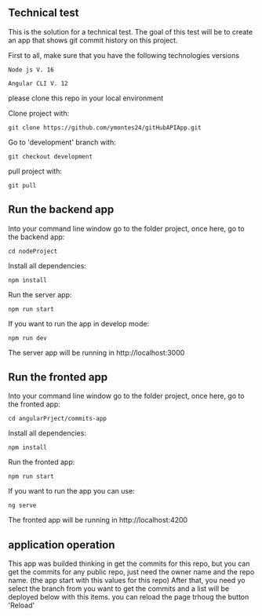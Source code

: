 ## Technical test

This is the solution for a technical test.
The goal of this test will be to create an app that shows git commit history on this project.

First to all, make sure that you have the following technologies versions

```
Node js V. 16
```
```
Angular CLI V. 12
```
please clone this repo in your local environment

Clone project with:
```
git clone https://github.com/ymontes24/gitHubAPIApp.git
```

Go to 'development' branch with:
```
git checkout development
```

pull project with:
```
git pull
```

## Run the backend app

Into your command line window go to the folder project, once here, go to the backend app:
```
cd nodeProject
```

Install all dependencies:
```
npm install
```

Run the server app:
```
npm run start
```

If you want to run the app in develop mode:
```
npm run dev
```

The server app will be running in http://localhost:3000

## Run the fronted app

Into your command line window go to the folder project, once here, go to the fronted app:
```
cd angularPrject/commits-app
```

Install all dependencies:
```
npm install
```

Run the fronted app:
```
npm run start
```

If you want to run the app you can use:
```
ng serve
```

The fronted app will be running in http://localhost:4200

## application operation

This app was builded thinking in get the commits for this repo, but you can get the commits for any public repo, just need the owner name and the repo name. (the app start with this values for this repo)
After that, you need yo select the branch from you want to get the commits and a list will be deployed  below with this items.
you can reload the page trhoug the button 'Reload'

